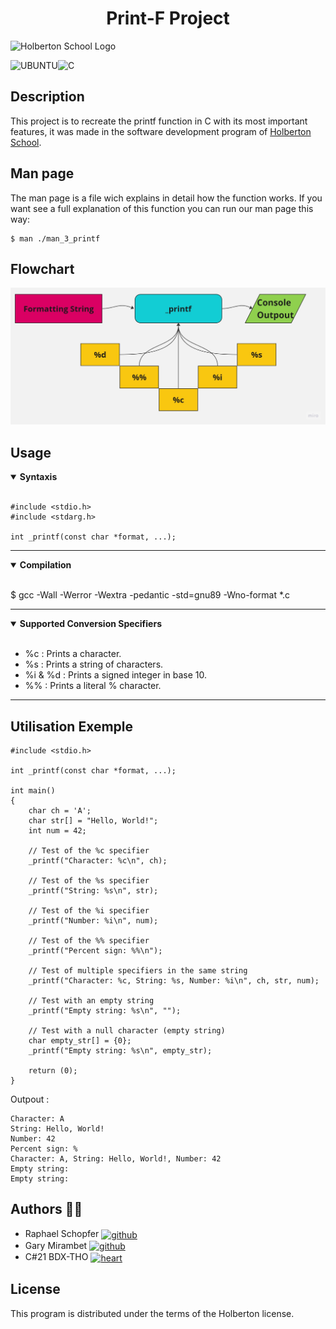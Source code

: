 <div align="center">
    <h1>Print-F Project</h1>
</div>

![Holberton School Logo](https://techcrunch.com/wp-content/uploads/2015/11/holberton-logo-horizontal.jpg?w=680)

![UBUNTU](https://img.shields.io/badge/Ubuntu-E95420?style=for-the-badge&logo=ubuntu&logoColor=white)![C](https://img.shields.io/badge/C-00599C?style=for-the-badge&logo=c&logoColor=white)
## Description

This project is to recreate the printf function in C with its most important features, it was made in the software development program of [Holberton School](https://www.holbertonschool.fr/).

## Man page

The man page is a file wich explains in detail how the function works. If you want see a full explanation of this function you can run our man page this way:
```
$ man ./man_3_printf
```


## Flowchart

![Flowchart](https://github.com/PereDeMacron/holbertonschool-printf/blob/features/Flowchart%20Template.jpg?raw=true)

## Usage

<details open>
<summary> <strong> Syntaxis </strong> </summary>

<br>

```
#include <stdio.h>
#include <stdarg.h>

int _printf(const char *format, ...);
```

- - -

<details open>
<summary> <strong> Compilation </strong> </summary>

<br>


$ gcc -Wall -Werror -Wextra -pedantic -std=gnu89 -Wno-format *.c

 - - -

<details open>
<summary> <strong> Supported Conversion Specifiers </strong> </summary>

<br>

* %c : Prints a character.
* %s : Prints a string of characters.
* %i & %d : Prints a signed integer in base 10.
* %% : Prints a literal % character.

</details>

- - -

## Utilisation Exemple

```
#include <stdio.h>

int _printf(const char *format, ...);

int main()
{
    char ch = 'A';
    char str[] = "Hello, World!";
    int num = 42;

    // Test of the %c specifier
    _printf("Character: %c\n", ch);

    // Test of the %s specifier
    _printf("String: %s\n", str);

    // Test of the %i specifier
    _printf("Number: %i\n", num);

    // Test of the %% specifier
    _printf("Percent sign: %%\n");

    // Test of multiple specifiers in the same string
    _printf("Character: %c, String: %s, Number: %i\n", ch, str, num);

    // Test with an empty string
    _printf("Empty string: %s\n", "");

    // Test with a null character (empty string)
    char empty_str[] = {0};
    _printf("Empty string: %s\n", empty_str);

    return (0);
}
```
Outpout :
```
Character: A
String: Hello, World!
Number: 42
Percent sign: %
Character: A, String: Hello, World!, Number: 42
Empty string:
Empty string:

```


## Authors :fist_right::fist_left:

* Raphael Schopfer <a href="https://github.com/RaphSchp" rel="nofollow"><img align="center" alt="github" src="https://www.vectorlogo.zone/logos/github/github-tile.svg" height="24" /></a>
* Gary Mirambet <a href="https://github.com/PereDeMacron" rel="nofollow"><img align="center" alt="github" src="https://www.vectorlogo.zone/logos/github/github-tile.svg" height="24" /></a>
* C#21 BDX-THO <a href="https://www.youtube.com/watch?v=dQw4w9WgXcQ" rel="nofollow"><img align="center" alt="heart" src="https://vectorwiki.com/images/a2I5f__heart.svg" height="24" /></a>

## License

This program is distributed under the terms of the Holberton license.
